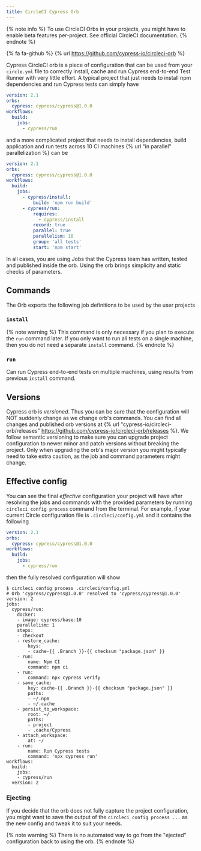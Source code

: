 ```yaml
---
title: CircleCI Cypress Orb
---
```


{% note info %}
To use CircleCI Orbs in your projects, you might have to enable beta features per-project. See official CircleCI documentation.
{% endnote %}

{% fa fa-github %} {% url https://github.com/cypress-io/circleci-orb %}

Cypress CircleCI orb is a piece of configuration that can be used from your `circle.yml` file to correctly install, cache and run Cypress end-to-end Test Runner with very little effort. A typical project that just needs to install npm dependencies and run Cypress tests can simply have

```yaml
version: 2.1
orbs:
  cypress: cypress/cypress@1.0.0
workflows:
  build:
    jobs:
      - cypress/run
```

and a more complicated project that needs to install dependencies, build application and run tests across 10 CI machines {% url "in parallel" parallelization %} can be

```yaml
version: 2.1
orbs:
  cypress: cypress/cypress@1.0.0
workflows:
  build:
    jobs:
      - cypress/install:
          build: 'npm run build'
      - cypress/run:
          requires:
            - cypress/install
          record: true
          parallel: true
          parallelism: 10
          group: 'all tests'
          start: 'npm start'
```

In all cases, you are using Jobs that the Cypress team has written, tested and published inside the orb. Using the orb brings simplicity and static checks of parameters.

## Commands

The Orb exports the following job definitions to be used by the user projects

### `install`

{% note warning %}
This command is only necessary if you plan to execute the `run` command later. If you only want to run all tests on a single machine, then you do not need a separate `install` command.
{% endnote %}

### `run`

Can run Cypress end-to-end tests on multiple machines, using results from previous `install` command.

## Versions

Cypress orb is _versioned_. Thus you can be sure that the configuration will NOT suddenly change as we change orb's commands. You can find all changes and published orb versions at {% url "cypress-io/circleci-orb/releases" https://github.com/cypress-io/circleci-orb/releases %}. We follow semantic versioning to make sure you can upgrade project configuration to newer minor and patch versions without breaking the project. Only when upgrading the orb's major version you might typically need to take extra caution, as the job and command parameters might change.

## Effective config

You can see the final _effective_ configuration your project will have after resolving the jobs and commands with the provided parameters by running `circleci config process` command from the terminal. For example, if your current Circle configuration file is `.circleci/config.yml` and it contains the following

```yaml
version: 2.1
orbs:
  cypress: cypress/cypress@1.0.0
workflows:
  build:
    jobs:
      - cypress/run
```

then the fully resolved configuration will show

```term
$ circleci config process .circleci/config.yml
# Orb 'cypress/cypress@1.0.0' resolved to 'cypress/cypress@1.0.0'
version: 2
jobs:
  cypress/run:
    docker:
    - image: cypress/base:10
    parallelism: 1
    steps:
    - checkout
    - restore_cache:
        keys:
        - cache-{{ .Branch }}-{{ checksum "package.json" }}
    - run:
        name: Npm CI
        command: npm ci
    - run:
        command: npx cypress verify
    - save_cache:
        key: cache-{{ .Branch }}-{{ checksum "package.json" }}
        paths:
        - ~/.npm
        - ~/.cache
    - persist_to_workspace:
        root: ~/
        paths:
        - project
        - .cache/Cypress
    - attach_workspace:
        at: ~/
    - run:
        name: Run Cypress tests
        command: 'npx cypress run'
workflows:
  build:
    jobs:
    - cypress/run
  version: 2
```

### Ejecting

If you decide that the orb does not fully capture the project configuration, you might want to save the output of the `circleci config process ...` as the new config and tweak it to suit your needs.

{% note warning %}
There is no automated way to go from the "ejected" configuration back to using the orb.
{% endnote %}
